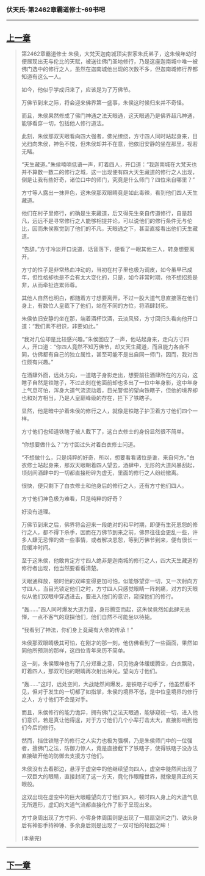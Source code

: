 ### 伏天氏-第2462章霸道修士-69书吧

--------
[上一章](./1311aee3a24716b54232ebcf50d4a58a.md)
--------


>
>
>
>第2462章霸道修士
>朱侯，大梵天迦南城顶尖世家朱氏弟子，这朱候年幼时便展现出无与伦比的天赋，被送往佛门圣地修行，乃是这座迦南城中唯一被佛门选中的修行之人，虽然在迦南城他出现的次数不多，但迦南城修行界都知道有这么一人。
>
>如今，他似乎学成归来了，应该是为了万佛节。
>
>万佛节到来之际，将会迎来佛界第一盛事，朱侯这时候归来并不奇怪。
>
>而且，朱侯果然修成了佛门神通之法天眼通，这天眼通乃是佛界超凡神通，能够看穿一切，包括他人修行道法。
>
>此刻，朱侯那双天眼看向四大强者，佛光缭绕，方寸四人同时站起身来，目光扫向朱侯，神色不悦，但朱侯却并不在意，他依旧安静的坐在那里，视若无睹。
>
>“天生藏道。”朱侯喃喃低语一声，盯着四人，开口道：“我迦南城在大梵天也并不算数一数二的修行之城，这一出现便有四大天生藏道的修行之人出现，倒是让我有些好奇，诸位口中的师门，究竟是什么师门？四位来自哪里？”
>
>方寸等人露出一抹异色，这朱侯那双眼睛竟是如此毒辣，看到他们四人天生藏道。
>
>他们在村子里修行，的确是生来藏道，后又得先生亲自传道修行，自是超凡，远远不是寻常修行之人能够相提并论，可以说他们的修行条件无与伦比，因而朱侯察觉到了他们的不凡，天眼通之下，甚至直接看出他们天生藏道。
>
>“告辞。”方寸冷淡开口说道，话音落下，便看了一眼其他三人，转身想要离开。
>
>方寸的性子是非常热血冲动的，当初在村子里也极为调皮，如今虽早已成年，但性格却也是不会有太大变化的，只是，如今非常时期，他不想招惹是非，从而牵扯连累师尊。
>
>其他人自然也明白，都随着方寸想要离开，不过一股大道气息直接落在他们身上，有数位人皇截下了他们，站在不同的方位，将酒肆封死。
>
>朱侯依旧安静的坐在那，端着酒杯饮酒，云淡风轻，方寸回归头看向他开口道：“我们素不相识，非要如此。”
>
>“我对几位却是比较感兴趣。”朱侯回应了一声，他站起身来，走向方寸四人，开口道：“你四人竟然不知万佛节，却又天生藏道，而且能力各自不同，仿佛都有自己的独立属性，甚至可能不是出自同一师门，因而，我对四位颇有兴趣。”
>
>在酒肆外面，远处方向，一道瞎子身影走出，想要前往酒肆所在的方向，这瞎子自然是铁瞎子，不过此刻在他面前却也多出了一位中年身影，这中年身上气息可怕，浑身大道气流流动着，目光警惕的望向铁瞎子，但他的境界却也和对方相当，乃是人皇巅峰级的存在，拦下了铁瞎子。
>
>显然，他是暗中护着朱侯的修行之人，就像是铁瞎子护卫着方寸他们四个一样。
>
>方寸他们也知道铁瞎子被人截下了，这白衣修士的身份显然很不简单。
>
>“你想要做什么？”方寸回过头对着白衣修士问道。
>
>“不想做什么，只是纯粹的好奇，所以，想要看看诸位是谁，来自何方。”白衣修士站起身来，那双天眼朝着四人望去，酒肆中，无形的大道风暴刮起，顷刻间酒肆中的一切都直接粉碎为虚无，里面的修行之人纷纷撤离。
>
>很快，便只剩下了白衣修士和他身后的修行之人，还有方寸他们四人。
>
>方寸他们神色极为难看，只是纯粹的好奇？
>
>好没有道理。
>
>万佛节到来之后，佛界将会迎来一段绝对的和平时期，即便有生死恩怨的修行之人，都不得下杀手，因而在万佛节到来之前，佛界往往会更乱一些，许多人肆无忌惮的做一些事情，或者解决恩怨，等到万佛节到来，便有很长一段缓冲时间。
>
>至于这朱侯，他敢肯定方寸四人绝非是迦南城的修行之人，四大天生藏道的修行者出现，他当然要看看清楚。
>
>天眼通释放，顿时他的双眸变得更加可怕，似能够望穿一切，又一次射向方寸四人，当目光锁定他们之时，方寸四人只感觉眼睛一阵刺痛，对方的天眼似从他们双眼中穿透进去，要进入他们的意识，窥探他们的修行。
>
>“轰……”四人同时爆发大道力量，身形腾空而起，这朱侯竟然如此肆无忌惮，一点不客气的窥探他们，他们自然不可能坐以待毙。
>
>“我看到了神法，你们身上竟藏有大帝的传承！”
>
>朱侯那双眼睛极其可怕，在刚才的那一刻，他仿佛看到了一些画面，果然如同他所预测的那样，这四位青年来历不简单。
>
>这一刻，朱侯眼神也有了几分郑重之意，只见他身体缓缓腾空，白衣飘动，盯着四人，那双可怕的眼睛再次射出神光，望向方寸他们。
>
>“轰……”这时，远处空间，大战陡然间爆发，是铁瞎子动手了，他虽然看不见，但对于发生的一切都了如指掌，朱侯的境界不低，是中位皇境界的修行之人，方寸他们不会是对手。
>
>而且，朱侯修行的能力诡异，拥有佛门之法天眼通，能够窥视一切，进入他们意识，若是真让他得逞，对于方寸他们几个小辈打击太大，直接影响到他们今后的修行。
>
>然而，挡住铁瞎子的修行之人实力也极为强横，乃是朱侯师门中的一位强者，擅佛门之法，防御力惊人，竟是直接截下了铁瞎子，使得铁瞎子没办法直接破开他的防御去支援方寸他们。
>
>朱侯没有去看那边，悬浮于虚空中的他继续望向四人，虚空中陡然间出现了一双巨大的眼睛，直接封闭了这一方天，竟化作眼瞳世界，就像是真正的天眼般。
>
>这双出现在虚空中的巨大眼瞳望向方寸他们四人，顿时四人身上的大道气息无所遁形，虚幻的大道气流都直接化作了影子呈现出来。
>
>方寸身周出现了方寸间、小零身体周围则是出现了一扇扇空间之门、铁头身后有神影手持神锤、多余身后则是出现了一双可怕的轮回之眸！
>
>(本章完)
>
>

--------
[下一章](./6a124d32e66debf0a70e070f45aad20c.md)
--------
